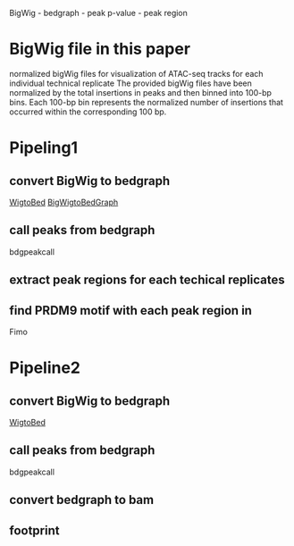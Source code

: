 BigWig - bedgraph - peak p-value - peak region
# BigWig file in this paper
normalized bigWig files for visualization of ATAC-seq tracks for each individual technical replicate
The provided bigWig files have been normalized by the total insertions in peaks and then binned into 100-bp bins. Each 100-bp bin represents the normalized number of insertions that occurred within the corresponding 100 bp.
# Pipeling1
## convert BigWig to bedgraph
[WigtoBed](http://barcwiki.wi.mit.edu/wiki/SOPs/coordinates)
[BigWigtoBedGraph](https://genome.ucsc.edu/goldenPath/help/bigWig.html)
## call peaks from bedgraph
bdgpeakcall
## extract peak regions for each techical replicates
## find PRDM9 motif with each peak region in 
Fimo
# Pipeline2
## convert BigWig to bedgraph
[WigtoBed](http://barcwiki.wi.mit.edu/wiki/SOPs/coordinates)
## call peaks from bedgraph
bdgpeakcall
## convert bedgraph to bam
## footprint

<!--stackedit_data:
eyJoaXN0b3J5IjpbNDk2MjU0NzIxLDE3ODQ0NDMzMzUsNTMxMD
Y2MTQ2LDIxMTA2MTMzMTAsMjA4NjQ1NTc1NV19
-->